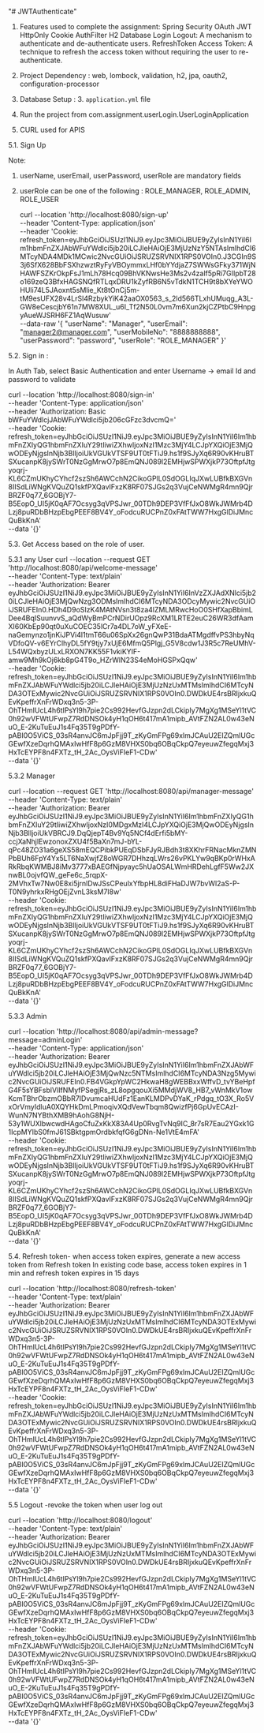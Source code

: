 "# JWTAuthenticate"

1. Features used to complete the assignment:
   Spring Security
   OAuth JWT
   HttpOnly Cookie
   AuthFilter
   H2 Database
   Login Logout: A mechanism to authenticate and de-authenticate users. RefreshToken Access Token: A technique to refresh the access token without requiring the user to re-authenticate.

2. Project Dependency : web, lombock, validation, h2, jpa, oauth2, configuration-processor

3. Database Setup : 3. `application.yml` file

4. Run the project from com.assignment.userLogin.UserLoginApplication

5. CURL used for APIS

5.1. Sign Up

Note:
1. userName, userEmail, userPassword, userRole are mandatory fields
2. userRole can be one of the following : ROLE_MANAGER, ROLE_ADMIN, ROLE_USER

   curl --location 'http://localhost:8080/sign-up' \
   --header 'Content-Type: application/json' \
   --header 'Cookie: refresh_token=eyJhbGciOiJSUzI1NiJ9.eyJpc3MiOiJBUE9yZyIsInN1YiI6Im1hbmFnZXJAbWFuYWdlci5jb20iLCJleHAiOjE3MjUzNzY5NTAsImlhdCI6MTcyNDA4MDk1MCwic2NvcGUiOiJSRUZSRVNIX1RPS0VOIn0.J3CGIn9S3j6SfX628BbFSXhzwztRyFyVBOymmxLHf0bYYdjaZ7SWWsGFky371WjNHAWFSZKrOkpFsJ1mLh78Hcq09BhVKNwsHe3Ms2v4zalf5pRi7GIIpbT28o169zeQ3BfxHAGSNQfRTLqxDRU1kZyfRB6N5vTdkN1TCH9t8bXYeYWOHUli74L5JAoxnt5sMlie_Kt8tOnCj5m-tM9esUFX28v4LrSl4RzbykYiK42aaOX0563_s_2ld566TLxhUMuqg_A3L-GW8eCescjbY61n7MW8XUL_u6I_Tf2N50L0vm7m6Xun2kjCZPtbC9HnpgyAueWJSRH6FZ1AqWusuw' \
   --data-raw '{
   "userName": "Manager",
   "userEmail": "manager2@manager.com",
   "userMobileNo": "8888888888",
   "userPassword": "password",
   "userRole": "ROLE_MANAGER"
   }'


5.2. Sign in :

In  Auth Tab, select Basic Authentication and enter Username -> email Id and password to validate

curl --location 'http://localhost:8080/sign-in' \
--header 'Content-Type: application/json' \
--header 'Authorization: Basic bWFuYWdlcjJAbWFuYWdlci5jb206cGFzc3dvcmQ=' \
--header 'Cookie: refresh_token=eyJhbGciOiJSUzI1NiJ9.eyJpc3MiOiJBUE9yZyIsInN1YiI6Im1hbmFnZXIyQG1hbmFnZXIuY29tIiwiZXhwIjoxNzI1Mzc3MjY4LCJpYXQiOjE3MjQwODEyNjgsInNjb3BlIjoiUkVGUkVTSF9UT0tFTiJ9.hs1f9SJyXq6R90vKHruBTSXucanpK8jySWrT0NzGgMrwO7p8EmQNJ089l2EMHjwSPWXjkP73OftpfJtgyoqrj-KL6CZmUKhyCYhcf2szSh6AWCchN2CikoGPlL0SdOGLIqJXwLUBfkBXGVn8IISdLiWNgKVQuZQ1skfPXQavIFxzK8RF07SJGs2q3VujCeNWMgR4mn9QjrBRZF0q77_6GOBjY7-B5EopO_UI5jK0qAF7Ocsyg3qVPSJwr_00TDh9DEP3VfFfJxO8WkJWMrb4DLzj8puRDbBHzpEbgPEEF8BV4Y_oFodcuRUCPnZ0xFAtTWW7HxgGlDiJMncQuBkKnA' \
--data '{}'



5.3. Get Access based on the role of user.

5.3.1 any User
curl --location --request GET 'http://localhost:8080/api/welcome-message' \
--header 'Content-Type: text/plain' \
--header 'Authorization: Bearer eyJhbGciOiJSUzI1NiJ9.eyJpc3MiOiJBUE9yZyIsInN1YiI6InVzZXJAdXNlci5jb20iLCJleHAiOjE3MjQwNzg3ODMsImlhdCI6MTcyNDA3ODcyMywic2NvcGUiOiJSRUFEIn0.HDh4D9oSIzK4MAtNVsn3t8za4lZMLMRwcHoO0SHfXapBbimLDee4BqISuunvvS_aQdWyBmPCrNDirUOpz9RcXM1LRTE2euC26WR3dfAamXI60KbEp90qt0uXuCOEC35lCr7a4DL7oW_yFXeE-naGemynzo1jnKiJPVi4l1tmT66u06SpXx26gnQwP31BdaATMgdffvPS3hbyNqVDfoQV-v6EYrClhyDL5fY9tjy7xUjE6MfmQ5Plgj_G5V8cdw1J3R5c7ReUMhV-L54WQxbyzULxLRXON7KK55F1vkiKYIF-amw9Mh9kOj6kb8pG4T9o_HZrWlN23S4eMoHGSPxQqw' \
--header 'Cookie: refresh_token=eyJhbGciOiJSUzI1NiJ9.eyJpc3MiOiJBUE9yZyIsInN1YiI6Im1hbmFnZXJAbWFuYWdlci5jb20iLCJleHAiOjE3MjUzNzUxMTMsImlhdCI6MTcyNDA3OTExMywic2NvcGUiOiJSRUZSRVNIX1RPS0VOIn0.DWDkUE4rsBRIjxkuQEvKpeffrXnFrWDxq3n5-3P-OhTHmIUcL4h6tIPsYl9h7pie2Cs992HevfGJzpn2dLCkipIy7MgXg1MSeYl1tVC0h92wVFWtUFwpZ7RdDNSOk4yH1qOH6t417mA1mipb_AVtFZN2AL0w43eNuO_E-2KuTuEuJ1s4Fq35T9gPDfY-pABI0O5ViCS_03sR4anvJC6mJpFjj9T_zKyGmFPg69xlmJCAuU2EIZQmlUGcGEwfXzeDqrhQMAxIwHfF8p6GzM8VHXS0bq6OBqCkpQ7eyeuwZfegqMxj3HxTcEYPF8n4FXTz_tH_2Ac_OysViFIeF1-CDw' \
--data '{}'


5.3.2 Manager

curl --location --request GET 'http://localhost:8080/api/manager-message' \
--header 'Content-Type: text/plain' \
--header 'Authorization: Bearer eyJhbGciOiJSUzI1NiJ9.eyJpc3MiOiJBUE9yZyIsInN1YiI6Im1hbmFnZXIyQG1hbmFnZXIuY29tIiwiZXhwIjoxNzI0MDgxMzI4LCJpYXQiOjE3MjQwODEyNjgsInNjb3BlIjoiUkVBRCJ9.DqQjepT4Bv9Yq5NCf4dErfi5bMY-ccjXaNhjlEwzonoxZXU4f5BaXn7mJ-bYL-qPc48ZO31a6geXS58mEQCPibkPUEqDSbFJyRJBdh3t8XKhrFRNacMknZMNPbBUh6FpY4Yx5LT6NaXwjfZ8oWGR7DHhzqLWrs26vPKLYw9qBKp0rWHxARkRbqKWMBJ8iMv3777xBAEGfNjpyayc5hUaOSALWmHRDehLgfF5Ww2JXnwBL0ojvfQW_geFe6c_5rqpX-2MVhxTw7Nw0E8xi5jrnlDwJSsCPeulxYfbpHL8diFHaDJW7bvWl2aS-P-T0N9yhrkxRHgOEjZvnL3ksM7I8w' \
--header 'Cookie: refresh_token=eyJhbGciOiJSUzI1NiJ9.eyJpc3MiOiJBUE9yZyIsInN1YiI6Im1hbmFnZXIyQG1hbmFnZXIuY29tIiwiZXhwIjoxNzI1Mzc3MjY4LCJpYXQiOjE3MjQwODEyNjgsInNjb3BlIjoiUkVGUkVTSF9UT0tFTiJ9.hs1f9SJyXq6R90vKHruBTSXucanpK8jySWrT0NzGgMrwO7p8EmQNJ089l2EMHjwSPWXjkP73OftpfJtgyoqrj-KL6CZmUKhyCYhcf2szSh6AWCchN2CikoGPlL0SdOGLIqJXwLUBfkBXGVn8IISdLiWNgKVQuZQ1skfPXQavIFxzK8RF07SJGs2q3VujCeNWMgR4mn9QjrBRZF0q77_6GOBjY7-B5EopO_UI5jK0qAF7Ocsyg3qVPSJwr_00TDh9DEP3VfFfJxO8WkJWMrb4DLzj8puRDbBHzpEbgPEEF8BV4Y_oFodcuRUCPnZ0xFAtTWW7HxgGlDiJMncQuBkKnA' \
--data '{}'

5.3.3 Admin

curl --location 'http://localhost:8080/api/admin-message?message=adminLogin' \
--header 'Content-Type: application/json' \
--header 'Authorization: Bearer eyJhbGciOiJSUzI1NiJ9.eyJpc3MiOiJBUE9yZyIsInN1YiI6Im1hbmFnZXJAbWFuYWdlci5jb20iLCJleHAiOjE3MjQwNzc5NTMsImlhdCI6MTcyNDA3Nzg5Mywic2NvcGUiOiJSRUFEIn0.FB4VGkpYpWC2HkwaH8gWEBBxxWffvD_tvYBeHpfG4F5sYBFsblVlIfNMyfPSegjRs_zL8opgqouXi5MMdjWV8_HB7_vWnMkV1owKcmTBhrObzmOBbR7IDvumcaHUdFz1EanKLMDPvDYaK_rPdgq_tO3X_Ro5VxOrVmyIdluA0XQYHkDmLPmoqivXQdVewTbqm8QwizfPj6GpUvECAzI-WunN7NYBthXMB9hAohG8NjH-53y1WUXlbwcwdHAgoCfuZxKkX83A4Up0RvgTvNq9IC_8r7sR7Eau2YGxk1G1IcpMYIbS0fmJ61SBktgpmOrdbkfqfG6gDNn-Ne1VtE4mFA' \
--header 'Cookie: refresh_token=eyJhbGciOiJSUzI1NiJ9.eyJpc3MiOiJBUE9yZyIsInN1YiI6Im1hbmFnZXIyQG1hbmFnZXIuY29tIiwiZXhwIjoxNzI1Mzc3MjY4LCJpYXQiOjE3MjQwODEyNjgsInNjb3BlIjoiUkVGUkVTSF9UT0tFTiJ9.hs1f9SJyXq6R90vKHruBTSXucanpK8jySWrT0NzGgMrwO7p8EmQNJ089l2EMHjwSPWXjkP73OftpfJtgyoqrj-KL6CZmUKhyCYhcf2szSh6AWCchN2CikoGPlL0SdOGLIqJXwLUBfkBXGVn8IISdLiWNgKVQuZQ1skfPXQavIFxzK8RF07SJGs2q3VujCeNWMgR4mn9QjrBRZF0q77_6GOBjY7-B5EopO_UI5jK0qAF7Ocsyg3qVPSJwr_00TDh9DEP3VfFfJxO8WkJWMrb4DLzj8puRDbBHzpEbgPEEF8BV4Y_oFodcuRUCPnZ0xFAtTWW7HxgGlDiJMncQuBkKnA' \
--data '{}'


5.4. Refresh token- when access token expires, generate a new access token from Refresh token
   In existing code base, access token expires in 1 min and refresh token expires in 15 days

curl --location 'http://localhost:8080/refresh-token' \
--header 'Content-Type: text/plain' \
--header 'Authorization: Bearer eyJhbGciOiJSUzI1NiJ9.eyJpc3MiOiJBUE9yZyIsInN1YiI6Im1hbmFnZXJAbWFuYWdlci5jb20iLCJleHAiOjE3MjUzNzUxMTMsImlhdCI6MTcyNDA3OTExMywic2NvcGUiOiJSRUZSRVNIX1RPS0VOIn0.DWDkUE4rsBRIjxkuQEvKpeffrXnFrWDxq3n5-3P-OhTHmIUcL4h6tIPsYl9h7pie2Cs992HevfGJzpn2dLCkipIy7MgXg1MSeYl1tVC0h92wVFWtUFwpZ7RdDNSOk4yH1qOH6t417mA1mipb_AVtFZN2AL0w43eNuO_E-2KuTuEuJ1s4Fq35T9gPDfY-pABI0O5ViCS_03sR4anvJC6mJpFjj9T_zKyGmFPg69xlmJCAuU2EIZQmlUGcGEwfXzeDqrhQMAxIwHfF8p6GzM8VHXS0bq6OBqCkpQ7eyeuwZfegqMxj3HxTcEYPF8n4FXTz_tH_2Ac_OysViFIeF1-CDw' \
--header 'Cookie: refresh_token=eyJhbGciOiJSUzI1NiJ9.eyJpc3MiOiJBUE9yZyIsInN1YiI6Im1hbmFnZXJAbWFuYWdlci5jb20iLCJleHAiOjE3MjUzNzUxMTMsImlhdCI6MTcyNDA3OTExMywic2NvcGUiOiJSRUZSRVNIX1RPS0VOIn0.DWDkUE4rsBRIjxkuQEvKpeffrXnFrWDxq3n5-3P-OhTHmIUcL4h6tIPsYl9h7pie2Cs992HevfGJzpn2dLCkipIy7MgXg1MSeYl1tVC0h92wVFWtUFwpZ7RdDNSOk4yH1qOH6t417mA1mipb_AVtFZN2AL0w43eNuO_E-2KuTuEuJ1s4Fq35T9gPDfY-pABI0O5ViCS_03sR4anvJC6mJpFjj9T_zKyGmFPg69xlmJCAuU2EIZQmlUGcGEwfXzeDqrhQMAxIwHfF8p6GzM8VHXS0bq6OBqCkpQ7eyeuwZfegqMxj3HxTcEYPF8n4FXTz_tH_2Ac_OysViFIeF1-CDw' \
--data '{}'

5.5 Logout -revoke the token when user log out

curl --location 'http://localhost:8080/logout' \
--header 'Content-Type: text/plain' \
--header 'Authorization: Bearer eyJhbGciOiJSUzI1NiJ9.eyJpc3MiOiJBUE9yZyIsInN1YiI6Im1hbmFnZXJAbWFuYWdlci5jb20iLCJleHAiOjE3MjUzNzUxMTMsImlhdCI6MTcyNDA3OTExMywic2NvcGUiOiJSRUZSRVNIX1RPS0VOIn0.DWDkUE4rsBRIjxkuQEvKpeffrXnFrWDxq3n5-3P-OhTHmIUcL4h6tIPsYl9h7pie2Cs992HevfGJzpn2dLCkipIy7MgXg1MSeYl1tVC0h92wVFWtUFwpZ7RdDNSOk4yH1qOH6t417mA1mipb_AVtFZN2AL0w43eNuO_E-2KuTuEuJ1s4Fq35T9gPDfY-pABI0O5ViCS_03sR4anvJC6mJpFjj9T_zKyGmFPg69xlmJCAuU2EIZQmlUGcGEwfXzeDqrhQMAxIwHfF8p6GzM8VHXS0bq6OBqCkpQ7eyeuwZfegqMxj3HxTcEYPF8n4FXTz_tH_2Ac_OysViFIeF1-CDw' \
--header 'Cookie: refresh_token=eyJhbGciOiJSUzI1NiJ9.eyJpc3MiOiJBUE9yZyIsInN1YiI6Im1hbmFnZXJAbWFuYWdlci5jb20iLCJleHAiOjE3MjUzNzUxMTMsImlhdCI6MTcyNDA3OTExMywic2NvcGUiOiJSRUZSRVNIX1RPS0VOIn0.DWDkUE4rsBRIjxkuQEvKpeffrXnFrWDxq3n5-3P-OhTHmIUcL4h6tIPsYl9h7pie2Cs992HevfGJzpn2dLCkipIy7MgXg1MSeYl1tVC0h92wVFWtUFwpZ7RdDNSOk4yH1qOH6t417mA1mipb_AVtFZN2AL0w43eNuO_E-2KuTuEuJ1s4Fq35T9gPDfY-pABI0O5ViCS_03sR4anvJC6mJpFjj9T_zKyGmFPg69xlmJCAuU2EIZQmlUGcGEwfXzeDqrhQMAxIwHfF8p6GzM8VHXS0bq6OBqCkpQ7eyeuwZfegqMxj3HxTcEYPF8n4FXTz_tH_2Ac_OysViFIeF1-CDw' \
--data '{}'